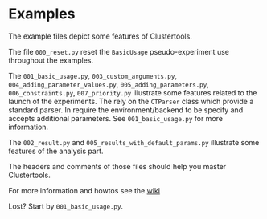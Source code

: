 Examples
========
The example files depict some features of Clustertools.
 
The file `000_reset.py` reset the `BasicUsage` pseudo-experiment use throughout 
the examples.

The `001_basic_usage.py`, `003_custom_arguments.py`, 
`004_adding_parameter_values.py`, `005_adding_parameters.py`, 
`006_constraints.py`, `007_priority.py` illustrate some features related to the
launch of the experiments. The rely on the `CTParser` class which provide a
standard parser. In require the environment/backend to be specify and accepts
additional parameters. See `001_basic_usage.py` for more information.

[comment]: # (link to CTParser info)

The `002_result.py` and `005_results_with_default_params.py` illustrate some
features of the analysis part. 

The headers and comments of those files should help you master Clustertools.

For more information and howtos see the [wiki](https://github.com/jm-begon/clustertools/wiki)

Lost? Start by `001_basic_usage.py`.